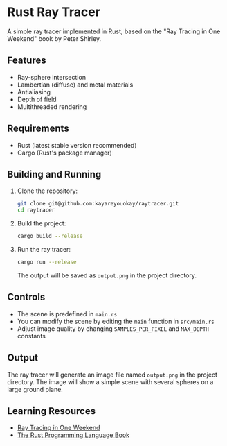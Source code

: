 # Rust Ray Tracer

A simple ray tracer implemented in Rust, based on the "Ray Tracing in One Weekend" book by Peter Shirley.

## Features

- Ray-sphere intersection
- Lambertian (diffuse) and metal materials
- Antialiasing
- Depth of field
- Multithreaded rendering

## Requirements

- Rust (latest stable version recommended)
- Cargo (Rust's package manager)

## Building and Running

1. Clone the repository:
   ```bash
   git clone git@github.com:kayareyouokay/raytracer.git
   cd raytracer
   ```

2. Build the project:
   ```bash
   cargo build --release
   ```

3. Run the ray tracer:
   ```bash
   cargo run --release
   ```

   The output will be saved as `output.png` in the project directory.

## Controls

- The scene is predefined in `main.rs`
- You can modify the scene by editing the `main` function in `src/main.rs`
- Adjust image quality by changing `SAMPLES_PER_PIXEL` and `MAX_DEPTH` constants

## Output

The ray tracer will generate an image file named `output.png` in the project directory. The image will show a simple scene with several spheres on a large ground plane.

## Learning Resources

- [Ray Tracing in One Weekend](https://raytracing.github.io/books/RayTracingInOneWeekend.html)
- [The Rust Programming Language Book](https://doc.rust-lang.org/book/)

